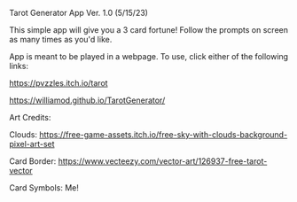 Tarot Generator App
  Ver. 1.0 (5/15/23)


  This simple app will give you a 3 card fortune! Follow the prompts on screen as many times as you'd like.


App is meant to be played in a webpage. To use, click either of the following links:

  https://pvzzles.itch.io/tarot

  https://williamod.github.io/TarotGenerator/


Art Credits:

  Clouds: https://free-game-assets.itch.io/free-sky-with-clouds-background-pixel-art-set

  Card Border: https://www.vecteezy.com/vector-art/126937-free-tarot-vector

  Card Symbols: Me!
